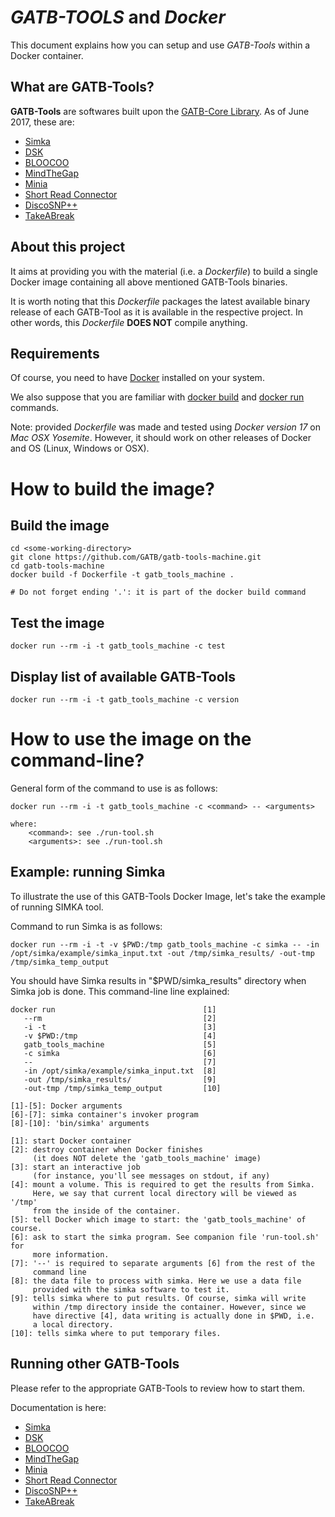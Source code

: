 # *GATB-TOOLS* and *Docker*

This document explains how you can setup and use *GATB-Tools* within a Docker container.

## What are GATB-Tools?

**GATB-Tools** are softwares built upon the [GATB-Core Library](https://github.com/GATB/gatb-core/wiki). As of June 2017, these are:

*  [Simka](https://github.com/GATB/simka)
*  [DSK](https://github.com/GATB/dsk)
*  [BLOOCOO](https://github.com/GATB/bloocoo)
*  [MindTheGap](https://github.com/GATB/MindTheGap)
*  [Minia](https://github.com/GATB/minia)
*  [Short Read Connector](https://github.com/GATB/short_read_connector)
*  [DiscoSNP++](https://github.com/GATB/DiscoSnp)
*  [TakeABreak](https://github.com/GATB/TakeABreak)

## About this project

It aims at providing you with the material (i.e. a *Dockerfile*) to build a single Docker image containing all above mentioned GATB-Tools binaries. 

It is worth noting that this *Dockerfile* packages the latest available binary release of each GATB-Tool as it is available in the respective project. In other words, this *Dockerfile* **DOES NOT** compile anything.

## Requirements

Of course, you need to have [Docker](https://docs.docker.com/engine/installation/) installed on your system. 

We also suppose that you are familiar with [docker build](https://docs.docker.com/engine/reference/commandline/build/) and [docker run](https://docs.docker.com/engine/reference/commandline/run/) commands.

Note: provided *Dockerfile* was made and tested using *Docker version 17* on *Mac OSX Yosemite*. However, it should work on other releases of Docker and OS (Linux, Windows or OSX). 

# How to build the image?

## Build the image

    cd <some-working-directory>
    git clone https://github.com/GATB/gatb-tools-machine.git
    cd gatb-tools-machine
    docker build -f Dockerfile -t gatb_tools_machine .
    
    # Do not forget ending '.': it is part of the docker build command

## Test the image

    docker run --rm -i -t gatb_tools_machine -c test

## Display list of available GATB-Tools

    docker run --rm -i -t gatb_tools_machine -c version

# How to use the image on the command-line?

General form of the command to use is as follows:

    docker run --rm -i -t gatb_tools_machine -c <command> -- <arguments>
    
    where:
        <command>: see ./run-tool.sh
        <arguments>: see ./run-tool.sh

## Example: running Simka

To illustrate the use of this GATB-Tools Docker Image, let's take the example of running SIMKA tool.

Command to run Simka is as follows:

    docker run --rm -i -t -v $PWD:/tmp gatb_tools_machine -c simka -- -in /opt/simka/example/simka_input.txt -out /tmp/simka_results/ -out-tmp /tmp/simka_temp_output

You should have Simka results in "$PWD/simka_results" directory when Simka job is done.
This command-line line explained:

    docker run                                 [1]
       --rm                                    [2]
       -i -t                                   [3]
       -v $PWD:/tmp                            [4]
       gatb_tools_machine                      [5] 
       -c simka                                [6]
       --                                      [7]
       -in /opt/simka/example/simka_input.txt  [8]
       -out /tmp/simka_results/                [9]
       -out-tmp /tmp/simka_temp_output         [10]
    
    [1]-[5]: Docker arguments
    [6]-[7]: simka container's invoker program
    [8]-[10]: 'bin/simka' arguments
    
    [1]: start Docker container
    [2]: destroy container when Docker finishes
         (it does NOT delete the 'gatb_tools_machine' image)
    [3]: start an interactive job 
         (for instance, you'll see messages on stdout, if any)
    [4]: mount a volume. This is required to get the results from Simka.
         Here, we say that current local directory will be viewed as '/tmp'
         from the inside of the container. 
    [5]: tell Docker which image to start: the 'gatb_tools_machine' of course.
    [6]: ask to start the simka program. See companion file 'run-tool.sh' for
         more information.
    [7]: '--' is required to separate arguments [6] from the rest of the
         command line
    [8]: the data file to process with simka. Here we use a data file
         provided with the simka software to test it.
    [9]: tells simka where to put results. Of course, simka will write 
         within /tmp directory inside the container. However, since we
         have directive [4], data writing is actually done in $PWD, i.e.
         a local directory.
    [10]: tells simka where to put temporary files. 

## Running other GATB-Tools

Please refer to the appropriate GATB-Tools to review how to start them.

Documentation is here:

*  [Simka](https://github.com/GATB/simka)
*  [DSK](https://github.com/GATB/dsk)
*  [BLOOCOO](https://github.com/GATB/bloocoo)
*  [MindTheGap](https://github.com/GATB/MindTheGap)
*  [Minia](https://github.com/GATB/minia)
*  [Short Read Connector](https://github.com/GATB/short_read_connector)
*  [DiscoSNP++](https://github.com/GATB/DiscoSnp)
*  [TakeABreak](https://github.com/GATB/TakeABreak)
